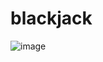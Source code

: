 # blackjack
![image](https://user-images.githubusercontent.com/36170390/39591237-cdd89572-4ec8-11e8-8c2e-2f5eaf42f343.png)
